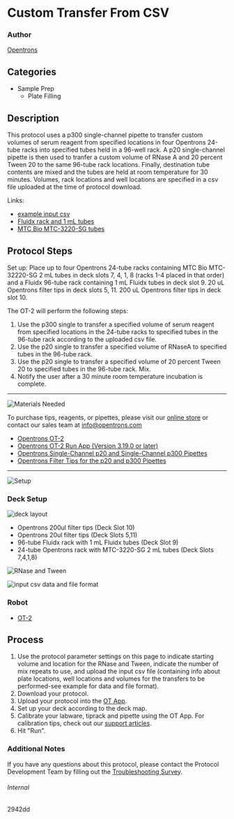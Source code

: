 # Custom Transfer From CSV

### Author
[Opentrons](https://opentrons.com/)



## Categories
* Sample Prep
     * Plate Filling

## Description

This protocol uses a p300 single-channel pipette to transfer custom volumes of serum reagent from specified locations in four Opentrons 24-tube racks into specified tubes held in a 96-well rack. A p20 single-channel pipette is then used to tranfer a custom volume of RNase A and 20 percent Tween 20 to the same 96-tube rack locations. Finally, destination tube contents are mixed and the tubes are held at room temperature for 30 minutes. Volumes, rack locations and well locations are specified in a csv file uploaded at the time of protocol download.

Links:
* [example input csv](https://opentrons-protocol-library-website.s3.amazonaws.com/custom-README-images/2942dd/example.csv)
* [Fluidx rack and 1 mL tubes](https://www.azenta.com/products/1.0ml-tri-coded-tube-96-format-external-thread#specifications)
* [MTC Bio MTC-3220-SG tubes](http://mtcbiotech.com/product/clearseal-screw-cap-microcentrifuge-tubes/)

## Protocol Steps

Set up: Place up to four Opentrons 24-tube racks containing MTC Bio MTC-32220-SG 2 mL tubes in deck slots 7, 4, 1, 8 (racks 1-4 placed in that order) and a Fluidx 96-tube rack containing 1 mL Fluidx tubes in deck slot 9. 20 uL Opentrons filter tips in deck slots 5, 11. 200 uL Opentrons filter tips in deck slot 10.

The OT-2 will perform the following steps:
1. Use the p300 single to transfer a specified volume of serum reagent from specified locations in the 24-tube racks to specified tubes in the 96-tube rack according to the uploaded csv file.
2. Use the p20 single to transfer a specified volume of RNaseA to specified tubes in the 96-tube rack.
3. Use the p20 single to transfer a specified volume of 20 percent Tween 20 to specified tubes in the 96-tube rack. Mix.
4. Notify the user after a 30 minute room temperature incubation is complete.

---
![Materials Needed](https://s3.amazonaws.com/opentrons-protocol-library-website/custom-README-images/001-General+Headings/materials.png)

To purchase tips, reagents, or pipettes, please visit our [online store](https://shop.opentrons.com/) or contact our sales team at [info@opentrons.com](mailto:info@opentrons.com)

* [Opentrons OT-2](https://shop.opentrons.com/collections/ot-2-robot/products/ot-2)
* [Opentrons OT-2 Run App (Version 3.19.0 or later)](https://opentrons.com/ot-app/)
* [Opentrons Single-Channel p20 and Single-Channel p300 Pipettes](https://shop.opentrons.com/collections/ot-2-pipettes/products/single-channel-electronic-pipette)
* [Opentrons Filter Tips for the p20 and p300 Pipettes](https://shop.opentrons.com/collections/opentrons-tips)

---
![Setup](https://s3.amazonaws.com/opentrons-protocol-library-website/custom-README-images/001-General+Headings/Setup.png)

### Deck Setup
![deck layout](https://opentrons-protocol-library-website.s3.amazonaws.com/custom-README-images/2942dd/layout.png)

* Opentrons 200ul filter tips (Deck Slot 10)
* Opentrons 20ul filter tips (Deck Slots 5,11)
* 96-tube Fluidx rack with 1 mL Fluidx tubes (Deck Slot 9)
* 24-tube Opentrons rack with MTC-3220-SG 2 mL tubes  (Deck Slots 7,4,1,8)

![RNase and Tween](https://opentrons-protocol-library-website.s3.amazonaws.com/custom-README-images/2942dd/Screenshot+RNase+and+Tween.png)

![input csv data and file format](https://opentrons-protocol-library-website.s3.amazonaws.com/custom-README-images/2942dd/Screenshot+example+csv.png)

### Robot
* [OT-2](https://opentrons.com/ot-2)

## Process
1. Use the protocol parameter settings on this page to indicate starting volume and location for the RNase and Tween, indicate the number of mix repeats to use, and upload the input csv file (containing info about plate locations, well locations and volumes for the transfers to be performed-see example for data and file format).
2. Download your protocol.
3. Upload your protocol into the [OT App](https://opentrons.com/ot-app).
4. Set up your deck according to the deck map.
5. Calibrate your labware, tiprack and pipette using the OT App. For calibration tips, check out our [support articles](https://support.opentrons.com/en/collections/1559720-guide-for-getting-started-with-the-ot-2).
6. Hit "Run".

### Additional Notes
If you have any questions about this protocol, please contact the Protocol Development Team by filling out the [Troubleshooting Survey](https://protocol-troubleshooting.paperform.co/).

###### Internal
2942dd
